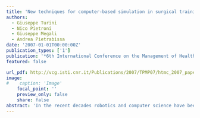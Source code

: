```yaml
---
title: 'New techniques for computer-based simulation in surgical training'
authors:
  - Giuseppe Turini
  - Nico Pietroni
  - Giuseppe Megali
  - Andrea Pietrabissa
date: '2007-01-01T00:00:00Z'
publication_types: ['1']
publication: '*6th International Conference on the Management of Healthcare & Medical Technology HTCM 2007*'
featured: false

url_pdf: http://vcg.isti.cnr.it/Publications/2007/TPMP07/htmc_2007_paper_turini_pietroni.pdf
image:
#    caption: 'Image'
    focal_point: ''
    preview_only: false
    share: false
abstract: 'In the recent decades robotics and computer science have been  gaining more and more relevance in all aspects of our lives. In surgery, for  example, they gave birth to procedures, impossible to perform otherwise, like  the tele-surgery or the nano-surgery. On this regard, these applied sciences  already play an important role in assisting the surgeon both in the operative  room and, as a support, in the education of young surgeons, but much work has  still to be done.  In fact in these last years we have seen an extreme change in the traditional  training in surgery and the computer-based simulation is one of the main reason  of this shift. The spread of Minimally Invasive Surgery (MIS) has brought  major improvements in the quality of healthcare, but it has also increased the  complexity of the surgical procedures requiring advanced and highly  specialized training systems. Moreover these training procedures need to be  reiterated during the operational life of surgeons. Therefore, considering the  limited availability of cadavers and the public concern with the non-ethical  treatment of animals, the traditional approaches to surgical training are  drastically limited encouraging the use of surgical simulators based on virtual  environments.  Healthcare industries and the scientific community in medicine agree  indicating the disruptive potential of the application of Virtual Reality (VR) to  the training in the medical field. Therefore the next step is the development of  surgical simulators with an high level of realism in order to practice complex  procedures in a safe environment. Moreover it is decisive that this evolution is  done integrating advanced medical imaging and processing, allowing surgeons  to practice simulated interventions on patient specific dataset.  The increasing importance of MIS techniques will cause a drastic change in  pre-operation planning and basic surgical training. In fact, the features of this  kind of surgical approach (the workspace limitation, the 2D vision through a  laparoscopic camera and the indirect physical interaction with the patient body)  make it possible to use a surgical simulator to train, plan or simulate an  intervention, reproducing the visual and tactile feedback of the real surgical  procedure on a real patient.  This paper presents some research and applicative results on Computer  Assisted Surgery (CAS) achieved in the framework of EndoCAS, a newly  founded Center of Excellence in Pisa. The research has involved: the  development of segmentation algorithms for volumetric datasets, the simulation  of bone drilling procedures, the modeling of deformable object cuts and  deformations and the simulation of rope interactions during a suture procedure  in MIS. All these projects were been developed using a new open source library  to support the implementation of techniques for simulating deformable objects.  Our purpose is to enhance the surgical training with new improved  techniques applied both to the medical imaging and to the computer-based  simulation in order to carry the surgical training to a next level of realism.'
---
```

